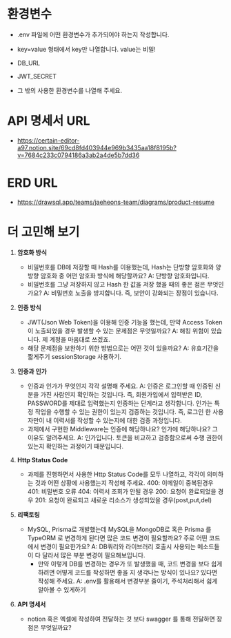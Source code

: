 # 환경변수
- .env 파일에 어떤 환경변수가 추가되어야 하는지 작성합니다.
- key=value 형태에서 key만 나열합니다. value는 비밀!

- DB_URL
- JWT_SECRET
- 그 밖의 사용한 환경변수를 나열해 주세요.

# API 명세서 URL
- https://certain-editor-a97.notion.site/69cd8fd403944e969b3435aa18f8195b?v=7684c233c0794186a3ab2a4de5b7dd36

# ERD URL
- https://drawsql.app/teams/jaeheons-team/diagrams/product-resume

# 더 고민해 보기
1. **암호화 방식**
    - 비밀번호를 DB에 저장할 때 Hash를 이용했는데, Hash는 단방향 암호화와 양방향 암호화 중 어떤 암호화 방식에 해당할까요?
      A: 단방향 암호화입니다.
    - 비밀번호를 그냥 저장하지 않고 Hash 한 값을 저장 했을 때의 좋은 점은 무엇인가요?
      A: 비밀번호 노출을 방지합니다. 즉, 보안이 강화되는 장점이 있습니다.

2. **인증 방식**
    - JWT(Json Web Token)을 이용해 인증 기능을 했는데, 만약 Access Token이 노출되었을 경우 발생할 수 있는 문제점은 무엇일까요?
      A: 해킹 위험이 있습니다. 제 계정을 마음대로 쓰겠죠.
    - 해당 문제점을 보완하기 위한 방법으로는 어떤 것이 있을까요?
      A: 유효기간을 짧게주기 sessionStorage 사용하기.

3. **인증과 인가**
    - 인증과 인가가 무엇인지 각각 설명해 주세요.
      A: 인증은 로그인할 때 인증된 신분을 가진 사람인지 확인하는 것입니다.
         즉, 회원가입에서 입력받은 ID, PASSWORD를 제대로 입력했는지 인증하는 단계라고 생각합니다.
         인가는 특정 작업을 수행할 수 있는 권한이 있는지 검증하는 것입니다.
         즉, 로그인 한 사용자만이 내 이력서를 작성할 수 있는지에 대한 검증 과정입니다.
    - 과제에서 구현한 Middleware는 인증에 해당하나요? 인가에 해당하나요? 그 이유도 알려주세요.
      A: 인가입니다. 토큰을 비교하고 검증함으로써 수행 권한이 있는지 확인하는 과정이기 때문입니다.

4. **Http Status Code**
    - 과제를 진행하면서 사용한 Http Status Code를 모두 나열하고, 각각이 의미하는 것과 어떤 상황에 사용했는지 작성해 주세요.
      400: 이메일이 중복된경우  401: 비밀번호 오류  404: 이력서 조회가 안될 경우
        200: 요청이 완료되었을 경우  201: 요청이 완료되고 새로운 리소스가 생성되었을 경우(post,put,del)

5. **리팩토링**
    - MySQL, Prisma로 개발했는데 MySQL을 MongoDB로 혹은 Prisma 를 TypeORM 로 변경하게 된다면 많은 코드 변경이 필요할까요? 주로 어떤 코드에서 변경이 필요한가요?
      A: DB쿼리와 라이브러리 호출시 사용되는 메소드들이 다 달라서 많은 부분 변경이 필요해보입니다.
		- 만약 이렇게 DB를 변경하는 경우가 또 발생했을 때, 코드 변경을 보다 쉽게 하려면 어떻게 코드를 작성하면 좋을 지 생각나는 방식이 있나요? 있다면 작성해 주세요.
          A: .env를 활용해서 변경부분 줄이기, 주석처리해서 쉽게 알아볼 수 있게하기
6. **API 명세서**
    - notion 혹은 엑셀에 작성하여 전달하는 것 보다 swagger 를 통해 전달하면 장점은 무엇일까요?
